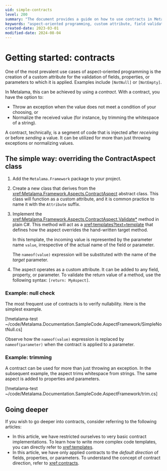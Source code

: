 ```yaml
---
uid: simple-contracts
level: 200
summary: "The document provides a guide on how to use contracts in Metalama for aspect-oriented programming, including creating custom attributes for field, property, or parameter validation, and how to implement the ContractAspect class."
keywords: "aspect-oriented programming, custom attribute, field validation, property validation, parameter validation, Metalama, ContractAspect class, exception handling, value normalization, .NET"
created-date: 2023-03-01
modified-date: 2024-08-04
---
```


# Getting started: contracts

One of the most prevalent use cases of aspect-oriented programming is the creation of a custom attribute for the validation of fields, properties, or parameters to which it is applied. Examples include `[NotNull]` or `[NotEmpty]`.

In Metalama, this can be achieved by using a _contract_. With a contract, you have the option to:

* Throw an exception when the value does not meet a condition of your choosing, or
* Normalize the received value (for instance, by trimming the whitespace of a string).

A contract, technically, is a segment of code that is injected after _receiving_ or before _sending_ a value. It can be utilized for more than just throwing exceptions or normalizing values.


## The simple way: overriding the ContractAspect class

1. Add the `Metalama.Framework` package to your project.

2. Create a new class that derives from the <xref:Metalama.Framework.Aspects.ContractAspect> abstract class. This class will function as a custom attribute, and it is common practice to name it with the `Attribute` suffix.

3. Implement the <xref:Metalama.Framework.Aspects.ContractAspect.Validate*> method in plain C#. This method will act as a <xref:templates?text=template> that defines how the aspect overrides the hand-written target method.

    In this template, the incoming value is represented by the parameter name `value`, irrespective of the actual name of the field or parameter.

    The `nameof(value)` expression will be substituted with the name of the _target_ parameter.

4. The aspect operates as a custom attribute. It can be added to any field, property, or parameter. To validate the return value of a method, use the following syntax: `[return: MyAspect]`.


### Example: null check

The most frequent use of contracts is to verify nullability. Here is the simplest example.

[!metalama-test  ~/code/Metalama.Documentation.SampleCode.AspectFramework/SimpleNotNull.cs]

Observe how the `nameof(value)` expression is replaced by `nameof(parameter)` when the contract is applied to a parameter.

### Example: trimming

A contract can be used for more than just throwing an exception. In the subsequent example, the aspect trims whitespace from strings. The same aspect is added to properties and parameters.

[!metalama-test  ~/code/Metalama.Documentation.SampleCode.AspectFramework/trim.cs]

## Going deeper

If you wish to go deeper into contracts, consider referring to the following articles:

* In this article, we have restricted ourselves to very basic contract implementations. To learn how to write more complex code templates, you can directly refer to <xref:templates>.
* In this article, we have only applied contracts to the _default direction_ of fields, properties, or parameters. To understand the concept of contract direction, refer to <xref:contracts>.





